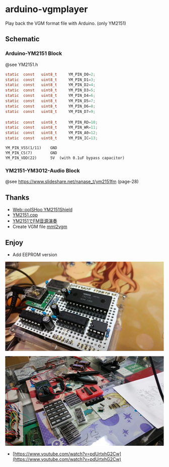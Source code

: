 # arduino-vgmplayer

Play back the VGM format file with Arduino. (only YM2151)

## Schematic

### Arduino-YM2151 Block

@see YM2151.h

```c
static	const	uint8_t		YM_PIN_D0=2;
static	const	uint8_t		YM_PIN_D1=3;
static	const	uint8_t		YM_PIN_D2=4;
static	const	uint8_t		YM_PIN_D3=5;
static	const	uint8_t		YM_PIN_D4=6;
static	const	uint8_t		YM_PIN_D5=7;
static	const	uint8_t		YM_PIN_D6=8;
static	const	uint8_t		YM_PIN_D7=9;

static	const	uint8_t		YM_PIN_RD=10;
static	const	uint8_t		YM_PIN_WR=11;
static	const	uint8_t		YM_PIN_A0=12;
static	const	uint8_t		YM_PIN_IC=13;
```

```
YM_PIN_VSS(1/11)    GND
YM_PIN_CS(7)        GND
YM_PIN_VDD(22)      5V  (with 0.1uF bypass capacitor)
```

### YM2151-YM3012-Audio Block

@see https://www.slideshare.net/nanase_t/ym2151fm (page-28)

## Thanks

* [Web::ooISHoo YM2151Shield](http://www.ooishoo.org/wordpress/project/ym2151shield/)
* [YM2151.cpp](https://github.com/ooISHoo/Arduino_YM2151/blob/develop/SketchMDXPlayer/YM2151.cpp)
* [YM2151でFM音源演奏](https://www.slideshare.net/nanase_t/ym2151fm)
* Create VGM file [mml2vgm](https://github.com/kuma4649/mml2vgm)

## Enjoy

* Add EEPROM version

![arduino-ym2151](assets/arduino-ym2151-01.jpg)

![arduino-ym2151](assets/arduino-ym2151-02.jpg)

* [https://www.youtube.com/watch?v=pdUrtxhG2Cw](https://www.youtube.com/watch?v=pdUrtxhG2Cw)
